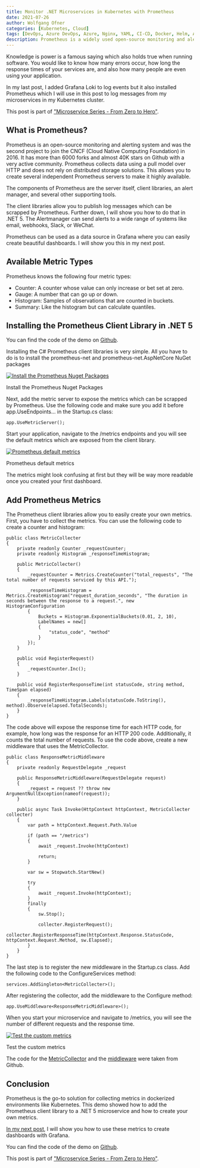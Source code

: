 ```yaml
---
title: Monitor .NET Microservices in Kubernetes with Prometheus
date: 2021-07-26
author: Wolfgang Ofner
categories: [Kubernetes, Cloud]
tags: [DevOps, Azure DevOps, Azure, Nginx, YAML, CI-CD, Docker, Helm, AKS, Kubernetes, Monitoring, Prometheus]
description: Prometheus is a widely used open-source monitoring and alerting system that is the most popular solution for Kubernetes environments.
---
```


Knowledge is power is a famous saying which also holds true when running software. You would like to know how many errors occur, how long the response times of your services are, and also how many people are even using your application.

In my last post, I added Grafana Loki to log events but it also installed Prometheus which I will use in this post to log messages from my microservices in my Kubernetes cluster.

This post is part of ["Microservice Series - From Zero to Hero"](/microservice-series-from-zero-to-hero).

## What is Prometheus?

Prometheus is an open-source monitoring and alerting system and was the second project to join the CNCF (Cloud Native Computing Foundation) in 2016. It has more than 6000 forks and almost 40K stars on Github with a very active community. Prometheus collects data using a pull model over HTTP and does not rely on distributed storage solutions. This allows you to create several independent Prometheus servers to make it highly available.

The components of Prometheus are the server itself, client libraries, an alert manager, and several other supporting tools.

The client libraries allow you to publish log messages which can be scrapped by Prometheus. Further down, I will show you how to do that in .NET 5. The Alertmanager can send alerts to a wide range of systems like email, webhooks, Slack, or WeChat.

Prometheus can be used as a data source in Grafana where you can easily create beautiful dashboards. I will show you this in my next post.

## Available Metric Types

Prometheus knows the following four metric types:

- Counter: A counter whose value can only increase or bet set at zero.
- Gauge: A number that can go up or down.
- Histogram: Samples of observations that are counted in buckets.
- Summary: Like the histogram but can calculate quantiles.

## Installing the Prometheus Client Library in .NET 5

You can find the code of the demo on <a href="https://github.com/WolfgangOfner/MicroserviceDemo" target="_blank" rel="noopener noreferrer">Github</a>.

Installing the C# Prometheus client libraries is very simple. All you have to do is to install the prometheus-net and prometheus-net.AspNetCore NuGet packages

<div class="col-12 col-sm-10 aligncenter">
  <a href="/assets/img/posts/2021/07/Install-the-Prometheus-Nuget-Packages.jpg"><img loading="lazy" src="/assets/img/posts/2021/07/Install-the-Prometheus-Nuget-Packages.jpg" alt="Install the Prometheus Nuget Packages" /></a>
  
  <p>
   Install the Prometheus Nuget Packages
  </p>
</div>

Next, add the metric server to expose the metrics which can be scrapped by Prometheus. Use the following code and make sure you add it before app.UseEndpoints... in the Startup.cs class:

```CSharp
app.UseMetricServer();
```

Start your application, navigate to the /metrics endpoints and you will see the default metrics which are exposed from the client library.

<div class="col-12 col-sm-10 aligncenter">
  <a href="/assets/img/posts/2021/07/Prometheus-default-metrics.jpg"><img loading="lazy" src="/assets/img/posts/2021/07/Prometheus-default-metrics.jpg" alt="Prometheus default metrics" /></a>
  
  <p>
   Prometheus default metrics
  </p>
</div>

The metrics might look confusing at first but they will be way more readable once you created your first dashboard.

## Add Prometheus Metrics

The Prometheus client libraries allow you to easily create your own metrics. First, you have to collect the metrics. You can use the following code to create a counter and histogram:

```CSharp
public class MetricCollecter
{
    private readonly Counter _requestCounter;
    private readonly Histogram _responseTimeHistogram;

    public MetricCollecter()
    {
        _requestCounter = Metrics.CreateCounter("total_requests", "The total number of requests serviced by this API.");

        _responseTimeHistogram = Metrics.CreateHistogram("request_duration_seconds", "The duration in seconds between the response to a request.", new HistogramConfiguration
        {
            Buckets = Histogram.ExponentialBuckets(0.01, 2, 10),
            LabelNames = new[]
            {
                "status_code", "method"
            }
        });
    }

    public void RegisterRequest()
    {
        _requestCounter.Inc();
    }

    public void RegisterResponseTime(int statusCode, string method, TimeSpan elapsed)
    {
        _responseTimeHistogram.Labels(statusCode.ToString(), method).Observe(elapsed.TotalSeconds);
    }
}
```

The code above will expose the response time for each HTTP code, for example, how long was the response for an HTTP 200 code. Additionally, it counts the total number of requests. To use the code above, create a new middleware that uses the MetricCollector.

```CSharp
public class ResponseMetricMiddleware
{
    private readonly RequestDelegate _request

    public ResponseMetricMiddleware(RequestDelegate request)
    {
        _request = request ?? throw new ArgumentNullException(nameof(request));
    }

    public async Task Invoke(HttpContext httpContext, MetricCollecter collecter)
    {
        var path = httpContext.Request.Path.Value

        if (path == "/metrics")
        {
            await _request.Invoke(httpContext)
            
            return;
        }

        var sw = Stopwatch.StartNew()

        try
        {
            await _request.Invoke(httpContext);
        }
        finally
        {
            sw.Stop();
            
            collecter.RegisterRequest();
            collecter.RegisterResponseTime(httpContext.Response.StatusCode, httpContext.Request.Method, sw.Elapsed);
        }
    }
}
```

The last step is to register the new middleware in the Startup.cs class. Add the following code to the ConfigureServices method:

```CSharp
services.AddSingleton<MetricCollecter>();
```

After registering the collector, add the middleware to the Configure method:

```CSharp
app.UseMiddleware<ResponseMetricMiddleware>();
```

When you start your microservice and navigate to /metrics, you will see the number of different requests and the response time.

<div class="col-12 col-sm-10 aligncenter">
  <a href="/assets/img/posts/2021/07/Test-the-custom-metrics.jpg"><img loading="lazy" src="/assets/img/posts/2021/07/Test-the-custom-metrics.jpg" alt="Test the custom metrics" /></a>
  
  <p>
   Test the custom metrics
  </p>
</div>

The code for the <a href="https://gist.githubusercontent.com/aevitas/3405c495632333c76624fcd517876eb7/raw/5cbadfeb45ccd32a5e5d3d1280b82604eea70a06/MetricReporter.cs" target="_blank" rel="noopener noreferrer">MetricCollector</a> and the <a href="https://gist.githubusercontent.com/aevitas/0df15474cbf2437e278739986a6b599c/raw/ce990d63e991df308a40362c63369f22b0400308/ResponseMetricMiddleware.cs" target="_blank" rel="noopener noreferrer">middleware</a> were taken from Github.

## Conclusion

Prometheus is the go-to solution for collecting metrics in dockerized environments like Kubernetes. This demo showed how to add the Prometheus client library to a .NET 5 microservice and how to create your own metrics. 

[In my next post](/create-grafana-dashboards-with-prometheus-metrics), I will show you how to use these metrics to create dashboards with Grafana.

You can find the code of the demo on <a href="https://github.com/WolfgangOfner/MicroserviceDemo" target="_blank" rel="noopener noreferrer">Github</a>.

This post is part of ["Microservice Series - From Zero to Hero"](/microservice-series-from-zero-to-hero).